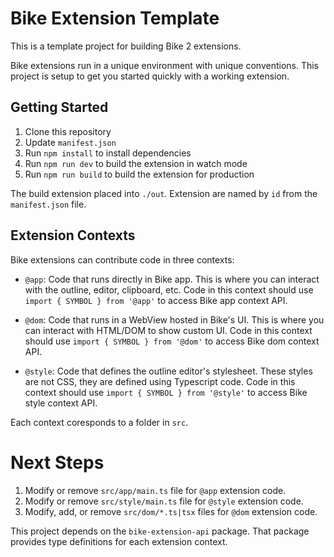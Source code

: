 # Bike Extension Template

This is a template project for building Bike 2 extensions.

Bike extensions run in a unique environment with unique conventions. This
project is setup to get you started quickly with a working extension.

## Getting Started

1. Clone this repository
2. Update `manifest.json`
3. Run `npm install` to install dependencies
4. Run `npm run dev` to build the extension in watch mode
5. Run `npm run build` to build the extension for production

The build extension placed into `./out`. Extension are named by `id` from the
`manifest.json` file.

## Extension Contexts

Bike extensions can contribute code in three contexts:

- `@app`: Code that runs directly in Bike app. This is where you can interact
  with the outline, editor, clipboard, etc. Code in this context should use
  `import { SYMBOL } from '@app'` to access Bike app context API.

- `@dom`: Code that runs in a WebView hosted in Bike's UI. This is where you can
  interact with HTML/DOM to show custom UI. Code in this context should use
  `import { SYMBOL } from '@dom'` to access Bike dom context API.

- `@style`: Code that defines the outline editor's stylesheet. These styles are
  not CSS, they are defined using Typescript code. Code in this context should
  use `import { SYMBOL } from '@style'` to access Bike style context API.

Each context coresponds to a folder in `src`.

# Next Steps

1. Modify or remove `src/app/main.ts` file for `@app` extension code.
2. Modify or remove `src/style/main.ts` file for `@style` extension code.
3. Modify, add, or remove `src/dom/*.ts|tsx` files for `@dom` extension code.

This project depends on the `bike-extension-api` package. That package provides type
definitions for each extension context.